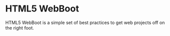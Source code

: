 # HTML5 WebBoot

HTML5 WebBoot is a simple set of best practices to get web projects off on the right foot.

